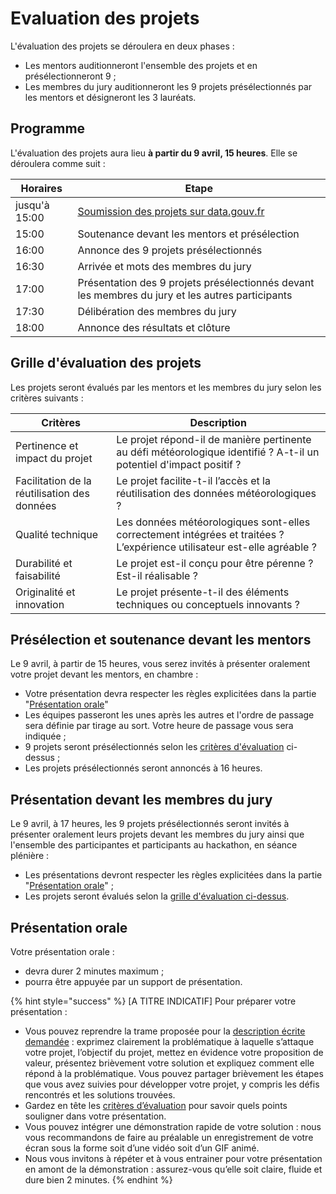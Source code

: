# Evaluation des projets

L'évaluation des projets se déroulera en deux phases :

* Les mentors auditionneront l'ensemble des projets et en présélectionneront 9 ;&#x20;
* Les membres du jury auditionneront les 9 projets présélectionnés par les mentors et désigneront les 3 lauréats.

## Programme

L'évaluation des projets aura lieu **à partir du 9 avril, 15 heures**. Elle se déroulera comme suit :&#x20;

| Horaires      | Etape                                                                                            |
| ------------- | ------------------------------------------------------------------------------------------------ |
| jusqu'à 15:00 | [Soumission des projets sur data.gouv.fr](soumission-du-projet.md)                               |
| 15:00         | Soutenance devant les mentors et présélection                                                    |
| 16:00         | Annonce des 9 projets présélectionnés                                                            |
| 16:30         | Arrivée et mots des membres du jury                                                              |
| 17:00         | Présentation des 9 projets présélectionnés devant les membres du jury et les autres participants |
| 17:30         | Délibération des membres du jury                                                                 |
| 18:00         | Annonce des résultats et clôture                                                                 |

## Grille d'évaluation des projets

Les projets seront évalués par les mentors et les membres du jury selon les critères suivants :&#x20;

| Critères                                     | Description                                                                                                              |
| -------------------------------------------- | ------------------------------------------------------------------------------------------------------------------------ |
| Pertinence et impact du projet               | Le projet répond-il de manière pertinente au défi météorologique identifié ? A-t-il un potentiel d'impact positif ?      |
| Facilitation de la réutilisation des données | Le projet facilite-t-il l’accès et la réutilisation des données météorologiques ?                                        |
| Qualité technique                            | Les données météorologiques sont-elles correctement intégrées et traitées ? L’expérience utilisateur est-elle agréable ? |
| Durabilité et faisabilité                    | Le projet est-il conçu pour être pérenne ? Est-il réalisable ?                                                           |
| Originalité et innovation                    | Le projet présente-t-il des éléments techniques ou conceptuels innovants ?                                               |

## Présélection et soutenance devant les mentors

Le 9 avril, à partir de 15 heures, vous serez invités à présenter oralement votre projet devant les mentors, en chambre :&#x20;

* Votre présentation devra respecter les règles explicitées dans la partie "[Présentation orale](evaluation-des-projets.md#presentation-orale)"
* Les équipes passeront les unes après les autres et l'ordre de passage sera définie par tirage au sort. Votre heure de passage vous sera indiquée ;&#x20;
* 9 projets seront présélectionnés selon les [critères d'évaluation](evaluation-des-projets.md#grille-devaluation-des-projets) ci-dessus ;
* Les projets présélectionnés seront annoncés à 16 heures.

## Présentation devant les membres du jury

Le 9 avril, à 17 heures, les 9 projets présélectionnés seront invités à présenter oralement leurs projets devant les membres du jury ainsi que l'ensemble des participantes et participants au hackathon, en séance plénière :

* Les présentations devront respecter les règles explicitées dans la partie "[Présentation orale](evaluation-des-projets.md#presentation-orale)" ;
* Les projets seront évalués selon la [grille d'évaluation ci-dessus](evaluation-des-projets.md#grille-devaluation-des-projets).&#x20;

## Présentation orale

Votre présentation orale :&#x20;

* devra durer 2 minutes maximum ;
* pourra être appuyée par un support de présentation.

{% hint style="success" %}
\[A TITRE INDICATIF] Pour préparer votre présentation :

* Vous pouvez reprendre la trame proposée pour la [description écrite demandée](soumission-du-projet.md) : exprimez clairement la problématique à laquelle s’attaque votre projet, l’objectif du projet, mettez en évidence votre proposition de valeur, présentez brièvement votre solution et expliquez comment elle répond à la problématique. Vous pouvez partager brièvement les étapes que vous avez suivies pour développer votre projet, y compris les défis rencontrés et les solutions trouvées.
* Gardez en tête les [critères d’évaluation](evaluation-des-projets.md#grille-devaluation-des-projets) pour savoir quels points souligner dans votre présentation.
* Vous pouvez intégrer une démonstration rapide de votre solution : nous vous recommandons de faire au préalable un enregistrement de votre écran sous la forme soit d’une vidéo soit d’un GIF animé.
* Nous vous invitons à répéter et à vous entrainer pour votre présentation en amont de la démonstration : assurez-vous qu’elle soit claire, fluide et dure bien 2 minutes.
{% endhint %}
